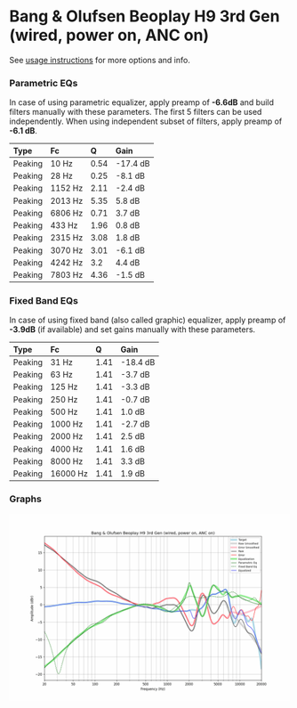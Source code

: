 # Bang & Olufsen Beoplay H9 3rd Gen (wired, power on, ANC on)
See [usage instructions](https://github.com/jaakkopasanen/AutoEq#usage) for more options and info.

### Parametric EQs
In case of using parametric equalizer, apply preamp of **-6.6dB** and build filters manually
with these parameters. The first 5 filters can be used independently.
When using independent subset of filters, apply preamp of **-6.1 dB**.

| Type    | Fc      |    Q | Gain     |
|:--------|:--------|:-----|:---------|
| Peaking | 10 Hz   | 0.54 | -17.4 dB |
| Peaking | 28 Hz   | 0.25 | -8.1 dB  |
| Peaking | 1152 Hz | 2.11 | -2.4 dB  |
| Peaking | 2013 Hz | 5.35 | 5.8 dB   |
| Peaking | 6806 Hz | 0.71 | 3.7 dB   |
| Peaking | 433 Hz  | 1.96 | 0.8 dB   |
| Peaking | 2315 Hz | 3.08 | 1.8 dB   |
| Peaking | 3070 Hz | 3.01 | -6.1 dB  |
| Peaking | 4242 Hz | 3.2  | 4.4 dB   |
| Peaking | 7803 Hz | 4.36 | -1.5 dB  |

### Fixed Band EQs
In case of using fixed band (also called graphic) equalizer, apply preamp of **-3.9dB**
(if available) and set gains manually with these parameters.

| Type    | Fc       |    Q | Gain     |
|:--------|:---------|:-----|:---------|
| Peaking | 31 Hz    | 1.41 | -18.4 dB |
| Peaking | 63 Hz    | 1.41 | -3.7 dB  |
| Peaking | 125 Hz   | 1.41 | -3.3 dB  |
| Peaking | 250 Hz   | 1.41 | -0.7 dB  |
| Peaking | 500 Hz   | 1.41 | 1.0 dB   |
| Peaking | 1000 Hz  | 1.41 | -2.7 dB  |
| Peaking | 2000 Hz  | 1.41 | 2.5 dB   |
| Peaking | 4000 Hz  | 1.41 | 1.6 dB   |
| Peaking | 8000 Hz  | 1.41 | 3.3 dB   |
| Peaking | 16000 Hz | 1.41 | 1.9 dB   |

### Graphs
![](./Bang%20&%20Olufsen%20Beoplay%20H9%203rd%20Gen%20(wired,%20power%20on,%20ANC%20on).png)
